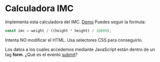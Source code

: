 # Calculadora IMC

Implementa esta calculadora del IMC. [Demo](https://omiras.github.io/BMI-calculator/)
Puedes seguir la formula:

```js
const imc = weight / ((height * height) / 10000);
```

Intenta NO modificar el HTML. Usa selectores CSS para conseguirlo.

Los datos a los cuales accedemos mediante JavaScript están dentro de un tag **form**.
¿Qué es el evento [submit](https://javascript.info/forms-submit)?
